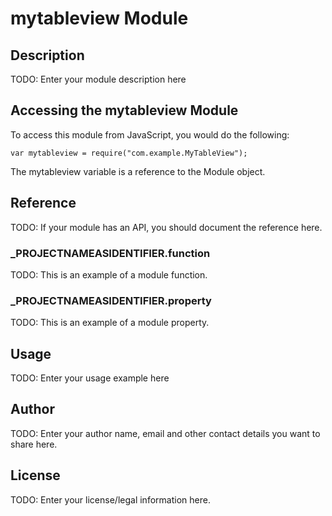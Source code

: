 # mytableview Module

## Description

TODO: Enter your module description here

## Accessing the mytableview Module

To access this module from JavaScript, you would do the following:

	var mytableview = require("com.example.MyTableView");

The mytableview variable is a reference to the Module object.	

## Reference

TODO: If your module has an API, you should document
the reference here.

### ___PROJECTNAMEASIDENTIFIER__.function

TODO: This is an example of a module function.

### ___PROJECTNAMEASIDENTIFIER__.property

TODO: This is an example of a module property.

## Usage

TODO: Enter your usage example here

## Author

TODO: Enter your author name, email and other contact
details you want to share here. 

## License

TODO: Enter your license/legal information here.
